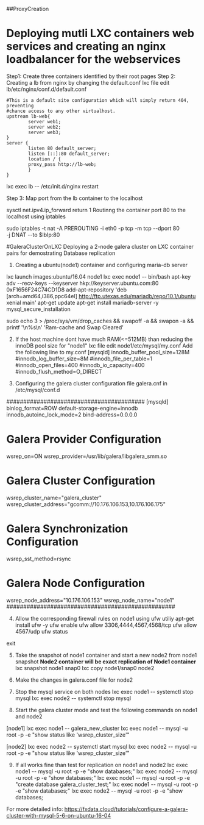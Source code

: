 ##ProxyCreation
# Deploying mutli LXC containers web services and creating an nginx loadbalancer for the webservices

Step1: Create three containers identified by their root pages
Step 2: Creating a lb from nginx by changing the default.conf
lxc file edit lb/etc/nginx/conf.d/default.conf
```
#This is a default site configuration which will simply return 404, preventing
#chance access to any other virtualhost.
upstream lb-web{
        server web1;
        server web2;
        server web3;
}
server {
        listen 80 default_server;
        listen [::]:80 default_server;
        location / {
        proxy_pass http://lb-web;
        }
}
```

lxc exec lb -- /etc/init.d/nginx restart


Step 3: Map port from the lb container to the localhost

sysctl net.ipv4.ip_forward
return 1
Routinng the container port 80 to the localhost using iptables

sudo iptables -t nat -A PREROUTING -i eth0 -p tcp -m tcp --dport 80\
-j DNAT --to $lbIp:80

#GaleraClusterOnLXC
Deploying a 2-node galera cluster on LXC container pairs
for demostrating Database replication 

1. Creating a ubuntu(node1) container and configuring maria-db server 

lxc launch images:ubuntu/16.04 node1
lxc exec node1 -- bin/bash
apt-key adv --recv-keys --keyserver hkp://keyserver.ubuntu.com:80 0xF1656F24C74CD1D8
add-apt-repository 'deb [arch=amd64,i386,ppc64el] http://ftp.utexas.edu/mariadb/repo/10.1/ubuntu xenial main'
apt-get update
apt-get install mariadb-server -y
mysql_secure_installation

sudo echo 3 > /proc/sys/vm/drop_caches && swapoff -a && swapon -a && printf '\n%s\n' 'Ram-cache and Swap Cleared'

2. If the host machine dont have much RAM(<=512MB) than reducing the 
innoDB pool size for  "node1"
lxc file edit node1/etc/mysql/my.conf
Add the following line to my.conf
[mysqld]
innodb_buffer_pool_size=128M
\#innodb_log_buffer_size=8M
\#innodb_file_per_table=1
\#innodb_open_files=400
\#innodb_io_capacity=400
\#innodb_flush_method=O_DIRECT


3. Configuring the galera cluster configuration file galera.cnf in /etc/mysql/conf.d

#########################################
[mysqld]
binlog_format=ROW
default-storage-engine=innodb
innodb_autoinc_lock_mode=2
bind-address=0.0.0.0
# Galera Provider Configuration
wsrep_on=ON
wsrep_provider=/usr/lib/galera/libgalera_smm.so
# Galera Cluster Configuration
wsrep_cluster_name="galera_cluster"
wsrep_cluster_address="gcomm://10.176.106.153,10.176.106.175"
# Galera Synchronization Configuration
wsrep_sst_method=rsync
# Galera Node Configuration
wsrep_node_address="10.176.106.153"
wsrep_node_name="node1"
##################################################

4. Allow the corresponding firewall rules on node1 using ufw utiliy
apt-get install ufw -y
ufw enable
ufw allow 3306,4444,4567,4568/tcp
ufw allow 4567/udp
ufw status

exit


5. Take the snapshot of node1 container and start a new node2 from node1 snapshot
**Node2 container will be exact replication of Node1 container**
lxc snapshot node1 snap0
lxc copy node1/snap0 node2

6. Make the changes in galera.conf file for node2 

7. Stop the mysql service on both nodes
lxc exec node1 -- systemctl stop mysql
lxc exec node2 -- systemctl stop mysql

8. Start the galera cluster mode and test the following commands on node1 and node2

[node1]
lxc exec node1 -- galera_new_cluster
lxc exec node1 -- mysql -u root -p -e "show status like 'wsrep_cluster_size'"

[node2]
lxc exec node2 -- systemctl start mysql
lxc exec node2 -- mysql -u root -p -e "show status like 'wsrep_cluster_size'"
	
9. If all works fine than test for replication on node1 and node2
lxc exec node1 -- mysql -u root -p -e "show databases;"
lxc exec node2 -- mysql -u root -p -e "show databases;"
lxc exec node1 -- mysql -u root -p -e "create database galera_cluster_test;"
lxc exec node1 -- mysql -u root -p -e "show databases;"
lxc exec node2 -- mysql -u root -p -e "show databases;

For more detailed info:
https://fxdata.cloud/tutorials/configure-a-galera-cluster-with-mysql-5-6-on-ubuntu-16-04




